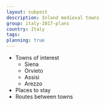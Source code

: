 ```yaml
---
layout: subpost
description: Inland medieval towns
group: italy-2017-plans
country: Italy
tags: 
planning: true
---
```


- Towns of interest
	- Siena
	- Orvieto
	- Assisi
	- Arezzo
- Places to stay
- Routes between towns